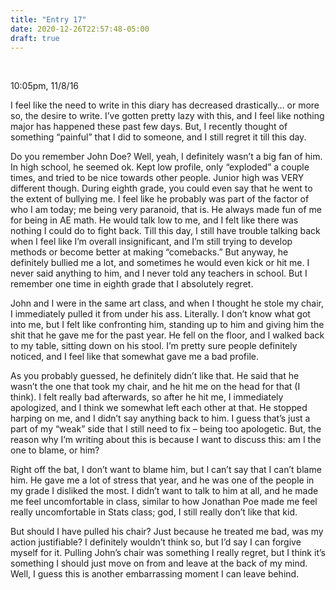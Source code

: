 ```yaml
---
title: "Entry 17"
date: 2020-12-26T22:57:48-05:00
draft: true
---
```


<br />

10:05pm, 11/8/16

I feel like the need to write in this diary has decreased drastically… or more so, the desire to write. I’ve gotten pretty lazy with this, and I feel like nothing major has happened these past few days. But, I recently thought of something “painful” that I did to someone, and I still regret it till this day.

Do you remember John Doe? Well, yeah, I definitely wasn’t a big fan of him. In high school, he seemed ok. Kept low profile, only “exploded” a couple times, and tried to be nice towards other people. Junior high was VERY different though. During eighth grade, you could even say that he went to the extent of bullying me. I feel like he probably was part of the factor of who I am today; me being very paranoid, that is. He always made fun of me for being in AE math. He would talk low to me, and I felt like there was nothing I could do to fight back. Till this day, I still have trouble talking back when I feel like I’m overall insignificant, and I’m still trying to develop methods or become better at making “comebacks.” But anyway, he definitely bullied me a lot, and sometimes he would even kick or hit me. I never said anything to him, and I never told any teachers in school. But I remember one time in eighth grade that I absolutely regret.

John and I were in the same art class, and when I thought he stole my chair, I immediately pulled it from under his ass. Literally. I don’t know what got into me, but I felt like confronting him, standing up to him and giving him the shit that he gave me for the past year. He fell on the floor, and I walked back to my table, sitting down on his stool. I’m pretty sure people definitely noticed, and I feel like that somewhat gave me a bad profile.

As you probably guessed, he definitely didn’t like that. He said that he wasn’t the one that took my chair, and he hit me on the head for that (I think). I felt really bad afterwards, so after he hit me, I immediately apologized, and I think we somewhat left each other at that. He stopped harping on me, and I didn’t say anything back to him. I guess that’s just a part of my “weak” side that I still need to fix – being too apologetic. But, the reason why I’m writing about this is because I want to discuss this: am I the one to blame, or him?

Right off the bat, I don’t want to blame him, but I can’t say that I can’t blame him. He gave me a lot of stress that year, and he was one of the people in my grade I disliked the most. I didn’t want to talk to him at all, and he made me feel uncomfortable in class, similar to how Jonathan Poe made me feel really uncomfortable in Stats class; god, I still really don’t like that kid.

But should I have pulled his chair? Just because he treated me bad, was my action justifiable? I definitely wouldn’t think so, but I’d say I can forgive myself for it. Pulling John’s chair was something I really regret, but I think it’s something I should just move on from and leave at the back of my mind. Well, I guess this is another embarrassing moment I can leave behind.
